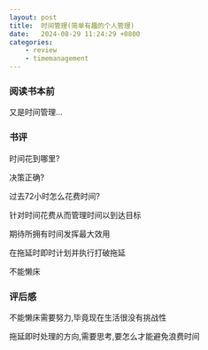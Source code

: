 ```yaml
---
layout: post
title:  时间管理(简单有趣的个人管理)
date:   2024-08-29 11:24:29 +0800
categories: 
    - review
    - timemanagement
---
```


### 阅读书本前

又是时间管理...

### 书评

时间花到哪里?

决策正确?

过去72小时怎么花费时间?

针对时间花费从而管理时间以到达目标

期待所拥有时间发挥最大效用

在拖延时即时计划并执行打破拖延

不能懒床

### 评后感

不能懒床需要努力,毕竟现在生活很没有挑战性

拖延即时处理的方向,需要思考,要怎么才能避免浪费时间